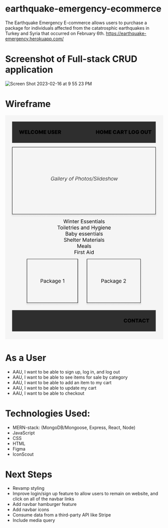 # earthquake-emergency-ecommerce
The Earthquake Emergency E-commerce allows users to purchase a package for individuals affected from the catatrosphic earthquakes in Turkey and Syria that occurred on February 6th.
https://earthquake-emergency.herokuapp.com/

# Screenshot of Full-stack CRUD application
<img width="1280" alt="Screen Shot 2023-02-16 at 9 55 23 PM" src="https://user-images.githubusercontent.com/118096397/219538184-9fb099e7-aeca-4660-a0b4-074c97871a95.png">

# Wireframe
![](./Wireframe.png)

# As a User
- AAU, I want to be able to sign up, log in, and log out
- AAU, I want to be able to see items for sale by category
- AAU, I want to be able to add an item to my cart
- AAU, I want to be able to update my cart
- AAU, I want to be able to checkout


# Technologies Used:
- MERN-stack: (MongoDB/Mongoose, Express, React, Node)
- JavaScript
- CSS
- HTML
- Figma
- IconScout

# Next Steps
- Revamp styling
- Improve login/sign up feature to allow users to remain on website, and click on all of the navbar links
- Add navbar hamburger feature
- Add navbar icons
- Consume data from a third-party API like Stripe
- Include media query 

